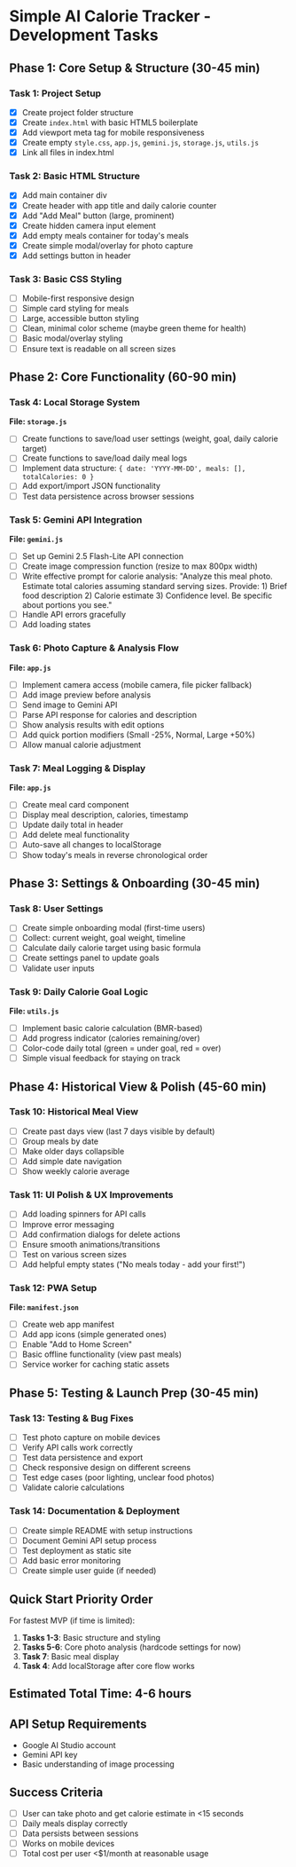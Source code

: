 # Simple AI Calorie Tracker - Development Tasks

## Phase 1: Core Setup & Structure (30-45 min)

### Task 1: Project Setup
- [x] Create project folder structure
- [x] Create `index.html` with basic HTML5 boilerplate
- [x] Add viewport meta tag for mobile responsiveness
- [x] Create empty `style.css`, `app.js`, `gemini.js`, `storage.js`, `utils.js`
- [x] Link all files in index.html

### Task 2: Basic HTML Structure
- [x] Add main container div
- [x] Create header with app title and daily calorie counter
- [x] Add "Add Meal" button (large, prominent)
- [x] Create hidden camera input element
- [x] Add empty meals container for today's meals
- [x] Create simple modal/overlay for photo capture
- [x] Add settings button in header

### Task 3: Basic CSS Styling
- [ ] Mobile-first responsive design
- [ ] Simple card styling for meals
- [ ] Large, accessible button styling
- [ ] Clean, minimal color scheme (maybe green theme for health)
- [ ] Basic modal/overlay styling
- [ ] Ensure text is readable on all screen sizes

## Phase 2: Core Functionality (60-90 min)

### Task 4: Local Storage System
**File: `storage.js`**
- [ ] Create functions to save/load user settings (weight, goal, daily calorie target)
- [ ] Create functions to save/load daily meal logs
- [ ] Implement data structure: `{ date: 'YYYY-MM-DD', meals: [], totalCalories: 0 }`
- [ ] Add export/import JSON functionality
- [ ] Test data persistence across browser sessions

### Task 5: Gemini API Integration
**File: `gemini.js`**
- [ ] Set up Gemini 2.5 Flash-Lite API connection
- [ ] Create image compression function (resize to max 800px width)
- [ ] Write effective prompt for calorie analysis: "Analyze this meal photo. Estimate total calories assuming standard serving sizes. Provide: 1) Brief food description 2) Calorie estimate 3) Confidence level. Be specific about portions you see."
- [ ] Handle API errors gracefully
- [ ] Add loading states

### Task 6: Photo Capture & Analysis Flow
**File: `app.js`**
- [ ] Implement camera access (mobile camera, file picker fallback)
- [ ] Add image preview before analysis
- [ ] Send image to Gemini API
- [ ] Parse API response for calories and description
- [ ] Show analysis results with edit options
- [ ] Add quick portion modifiers (Small -25%, Normal, Large +50%)
- [ ] Allow manual calorie adjustment

### Task 7: Meal Logging & Display
**File: `app.js`**
- [ ] Create meal card component
- [ ] Display meal description, calories, timestamp
- [ ] Update daily total in header
- [ ] Add delete meal functionality
- [ ] Auto-save all changes to localStorage
- [ ] Show today's meals in reverse chronological order

## Phase 3: Settings & Onboarding (30-45 min)

### Task 8: User Settings
- [ ] Create simple onboarding modal (first-time users)
- [ ] Collect: current weight, goal weight, timeline
- [ ] Calculate daily calorie target using basic formula
- [ ] Create settings panel to update goals
- [ ] Validate user inputs

### Task 9: Daily Calorie Goal Logic
**File: `utils.js`**
- [ ] Implement basic calorie calculation (BMR-based)
- [ ] Add progress indicator (calories remaining/over)
- [ ] Color-code daily total (green = under goal, red = over)
- [ ] Simple visual feedback for staying on track

## Phase 4: Historical View & Polish (45-60 min)

### Task 10: Historical Meal View
- [ ] Create past days view (last 7 days visible by default)
- [ ] Group meals by date
- [ ] Make older days collapsible
- [ ] Add simple date navigation
- [ ] Show weekly calorie average

### Task 11: UI Polish & UX Improvements
- [ ] Add loading spinners for API calls
- [ ] Improve error messaging
- [ ] Add confirmation dialogs for delete actions
- [ ] Ensure smooth animations/transitions
- [ ] Test on various screen sizes
- [ ] Add helpful empty states ("No meals today - add your first!")

### Task 12: PWA Setup
**File: `manifest.json`**
- [ ] Create web app manifest
- [ ] Add app icons (simple generated ones)
- [ ] Enable "Add to Home Screen"
- [ ] Basic offline functionality (view past meals)
- [ ] Service worker for caching static assets

## Phase 5: Testing & Launch Prep (30-45 min)

### Task 13: Testing & Bug Fixes
- [ ] Test photo capture on mobile devices
- [ ] Verify API calls work correctly
- [ ] Test data persistence and export
- [ ] Check responsive design on different screens
- [ ] Test edge cases (poor lighting, unclear food photos)
- [ ] Validate calorie calculations

### Task 14: Documentation & Deployment
- [ ] Create simple README with setup instructions
- [ ] Document Gemini API setup process
- [ ] Test deployment as static site
- [ ] Add basic error monitoring
- [ ] Create simple user guide (if needed)

## Quick Start Priority Order

For fastest MVP (if time is limited):
1. **Tasks 1-3**: Basic structure and styling
2. **Tasks 5-6**: Core photo analysis (hardcode settings for now)
3. **Task 7**: Basic meal display
4. **Task 4**: Add localStorage after core flow works

## Estimated Total Time: 4-6 hours

## API Setup Requirements
- Google AI Studio account
- Gemini API key
- Basic understanding of image processing

## Success Criteria
- [ ] User can take photo and get calorie estimate in <15 seconds
- [ ] Daily meals display correctly
- [ ] Data persists between sessions
- [ ] Works on mobile devices
- [ ] Total cost per user <$1/month at reasonable usage

